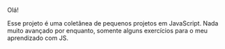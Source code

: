 Olá!

Esse projeto é uma coletânea de pequenos projetos em JavaScript. Nada muito avançado por enquanto, somente alguns exercícios para o meu aprendizado com JS.